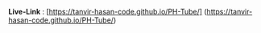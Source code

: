 **Live-Link** : [https://tanvir-hasan-code.github.io/PH-Tube/] (https://tanvir-hasan-code.github.io/PH-Tube/)
